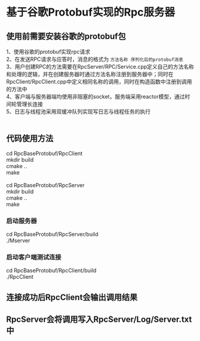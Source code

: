 基于谷歌Protobuf实现的Rpc服务器
========================
## 使用前需要安装谷歌的protobuf包
1、使用谷歌的protobuf实现rpc请求<br>
2、在发送RPC请求与应答时，消息的格式为 `方法名称 序列化后的protobuf消息` <br>
3、用户创建RPC的方法需要在RpcServer/RPC/Service.cpp定义自己的方法名称和处理的逻辑，并在创建服务器时通过方法名称注册到服务器中；同时在RpcClient/RpcClient.cpp中定义相同名称的调用，同时在构造函数中注册到调用的方法中<br>
4、客户端与服务器端均使用非阻塞的socket，服务端采用reactor模型，通过时间轮管理长连接<br>
5、日志与线程池采用双缓冲队列实现写日志与线程任务的执行<br>
<br>

## 代码使用方法
cd RpcBaseProtobuf/RpcClient<br>
mkdir build<br>
cmake ..<br>
make<br>
<br>
cd RpcBaseProtobuf/RpcServer<br>
mkdir build<br>
cmake ..<br>
make<br>

### 启动服务器
cd RpcBaseProtobuf/RpcServer/build<br>
./Mserver<br>

### 启动客户端测试连接
cd RpcBaseProtobuf/RpcClient/build<br>
./RpcClient<br>

## 连接成功后RpcClient会输出调用结果<br>
## RpcServer会将调用写入RpcServer/Log/Server.txt中<br>